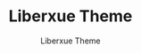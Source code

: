 ---
title: Liberxue Theme
github: https://github.com/Liberxue/liberxue.github.io
demo: https://liberxue.github.io/
author:  Liberxue Theme
ssg:
  - Jekyll
cms:
  - No Cms
---